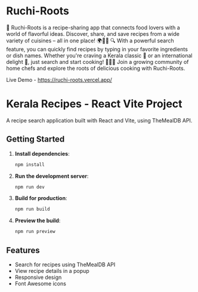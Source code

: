 # Ruchi-Roots

🍲 Ruchi-Roots is a recipe-sharing app that connects food lovers with a world of flavorful ideas. Discover, share, and save recipes from a wide variety of cuisines – all in one place! 🌍👩‍🍳
🔍 With a powerful search feature, you can quickly find recipes by typing in your favorite ingredients or dish names. Whether you're craving a Kerala classic 🌴 or an international delight 🍝, just search and start cooking!
👨‍🍳✨ Join a growing community of home chefs and explore the roots of delicious cooking with Ruchi-Roots.

Live Demo - https://ruchi-roots.vercel.app/

# Kerala Recipes - React Vite Project

A recipe search application built with React and Vite, using TheMealDB API.

## Getting Started

1. **Install dependencies**:
   ```bash
   npm install
   ```

2. **Run the development server**:
   ```bash
   npm run dev
   ```

3. **Build for production**:
   ```bash
   npm run build
   ```

4. **Preview the build**:
   ```bash
   npm run preview
   ```

## Features
- Search for recipes using TheMealDB API
- View recipe details in a popup
- Responsive design
- Font Awesome icons
